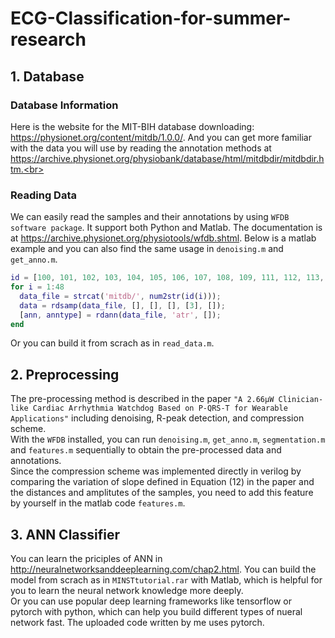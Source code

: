 # ECG-Classification-for-summer-research
## 1. Database
### Database Information
Here is the website for the MIT-BIH database downloading: https://physionet.org/content/mitdb/1.0.0/.
And you can get more familiar with the data you will use by reading the annotation methods at https://archive.physionet.org/physiobank/database/html/mitdbdir/mitdbdir.htm.<br>
### Reading Data
We can easily read the samples and their annotations by using `WFDB software package`. It support both Python and Matlab. The documentation is at
https://archive.physionet.org/physiotools/wfdb.shtml.
Below is a matlab example and you can also find the same usage in `denoising.m` and `get_anno.m`.<br>
```Matlab
id = [100, 101, 102, 103, 104, 105, 106, 107, 108, 109, 111, 112, 113, 114, 115, 116, 117, 118, 119, 121, 122, 123, 124, 200, 201, 202, 203, 205, 207, 208, 209, 210, 212, 213, 214, 215, 217, 219, 220, 221, 222, 223, 228, 230, 231, 232, 233, 234];
for i = 1:48 
  data_file = strcat('mitdb/', num2str(id(i)));
  data = rdsamp(data_file, [], [], [], [3], []);
  [ann, anntype] = rdann(data_file, 'atr', []);
end
```
Or you can build it from scrach as in `read_data.m`.
## 2. Preprocessing
The pre-processing method is described in the paper `"A 2.66µW Clinician-like Cardiac Arrhythmia Watchdog Based on P-QRS-T for Wearable Applications"` including denoising, R-peak detection, and compression scheme.<br>
With the `WFDB` installed, you can run `denoising.m`, `get_anno.m`, `segmentation.m` and `features.m` sequentially to obtain the pre-processed data and annotations.<br>
Since the compression scheme was implemented directly in verilog by comparing the variation of slope defined in Equation (12) in the paper and the distances and amplitutes of the samples, you need to add this feature by yourself in the matlab code `features.m`.
## 3. ANN Classifier
You can learn the priciples of ANN in http://neuralnetworksanddeeplearning.com/chap2.html. 
You can build the model from scrach as in `MINSTtutorial.rar` with Matlab, which is helpful for you to learn the neural network knowledge more deeply. <br>
Or you can use popular deep learning frameworks like tensorflow or pytorch with python, which can help you build different types of nueral network fast. The uploaded code written by me uses pytorch. 



